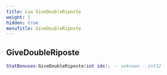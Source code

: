 ```yaml
---
title: Lua GiveDoubleRiposte
weight: 1
hidden: true
menuTitle: GiveDoubleRiposte
---
```

## GiveDoubleRiposte
```lua
StatBonuses:GiveDoubleRiposte(int idx); -- unknown - int32
```